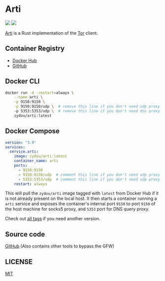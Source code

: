 # Arti

![](https://img.shields.io/docker/stars/zydou/arti.svg) ![](https://img.shields.io/docker/pulls/zydou/arti.svg)

[Arti](https://gitlab.torproject.org/tpo/core/arti) is a Rust implementation
of the [Tor](https://www.torproject.org/) client.

## Container Registry

- [Docker Hub](https://hub.docker.com/r/zydou/arti)
- [GitHub](https://github.com/users/zydou/packages/container/package/arti)

## Docker CLI

```bash
docker run -d -restart=always \
    --name arti \
    -p 9150:9150 \
    -p 9150:9150/udp \  # remove this line if you don't need udp proxy
    -p 5353:5353/udp \  # remove this line if you don't need dns proxy service
    zydou/arti:latest
```

## Docker Compose

```yml
version: "3.9"
services:
  service.arti:
    image: zydou/arti:latest
    container_name: arti
    ports:
      - 9150:9150
      - 9150:9150/udp  # comment this line if you don't need udp proxy
      - 5353:5353/udp  # comment this line if you don't need udp proxy
    restart: always
```

This will pull the `zydou/arti` image tagged with `latest` from Docker Hub if it is not already present on the local host. It then starts a container running a `arti` service and exposes the container's internal port `9150` to port `9150` of the host machine for socks5 proxy, and `5353` port for DNS query proxy.

Check out [all tags](https://hub.docker.com/r/zydou/arti/tags) if you need another version.

## Source code

[GitHub](https://github.com/zydou/gfw) (Also contains other tools to bypass the GFW)

## LICENSE

[MIT](https://github.com/zydou/gfw/blob/master/LICENSE)
